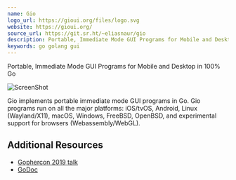 ```yaml
---
name: Gio
logo_url: https://gioui.org/files/logo.svg
website: https://gioui.org/
source_url: https://git.sr.ht/~eliasnaur/gio
description: Portable, Immediate Mode GUI Programs for Mobile and Desktop in 100% Go
keywords: go golang gui
---
```


Portable, Immediate Mode GUI Programs for Mobile and Desktop in 100% Go

![ScreenShot](https://gioui.org/files/screenshots/kitchen.png)

Gio implements portable immediate mode GUI programs in Go. Gio programs run on all the major platforms: iOS/tvOS, Android, Linux (Wayland/X11), macOS, Windows, FreeBSD, OpenBSD, and experimental support for browsers (Webassembly/WebGL).

## Additional Resources

- [Gophercon 2019 talk](https://www.youtube.com/watch?v=9D6eWP4peYM)
- [GoDoc](https://godoc.org/gioui.org)
